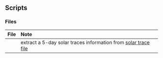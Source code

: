 ## Scripts


### Files

|File| Note|
|:----|:----|
|[]()| extract a 5-day solar traces information from [solar trace file]()|
